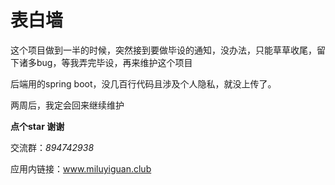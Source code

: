 # 表白墙

这个项目做到一半的时候，突然接到要做毕设的通知，没办法，只能草草收尾，留下诸多bug，等我弄完毕设，再来维护这个项目

后端用的spring boot，没几百行代码且涉及个人隐私，就没上传了。

两周后，我定会回来继续维护

**点个star 谢谢**

交流群：_894742938_

应用内链接：www.miluyiguan.club  
